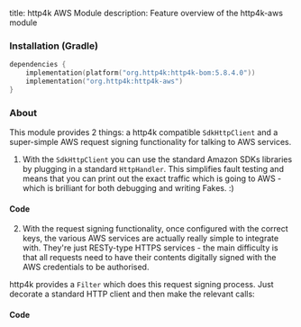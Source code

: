 title: http4k AWS Module
description: Feature overview of the http4k-aws module

### Installation (Gradle)

```kotlin
dependencies {
    implementation(platform("org.http4k:http4k-bom:5.8.4.0"))
    implementation("org.http4k:http4k-aws")
}
```

### About
This module provides 2 things: a http4k compatible `SdkHttpClient` and a super-simple AWS request signing functionality for talking to AWS services.

1. With the `SdkHttpClient` you can use the standard Amazon SDKs libraries by plugging in a standard `HttpHandler`. This simplifies fault testing and means that you can print out the exact traffic which is going to AWS - which is brilliant for both debugging and writing Fakes. :)

#### Code [<img class="octocat"/>](https://github.com/http4k/http4k/blob/master/src/docs/guide/reference/aws/example_sdk.kt)

<script src="https://gist-it.appspot.com/https://github.com/http4k/http4k/blob/master/src/docs/guide/reference/aws/example_sdk.kt"></script>

2. With the request signing functionality, once configured with the correct keys, the various AWS services are actually really simple to integrate with. They're just RESTy-type HTTPS services - the main difficulty is that all requests need to have their contents digitally signed with the AWS credentials to be authorised.

http4k provides a `Filter` which does this request signing process. Just decorate a standard HTTP client and then make the relevant calls:


#### Code [<img class="octocat"/>](https://github.com/http4k/http4k/blob/master/src/docs/guide/reference/aws/example.kt)

<script src="https://gist-it.appspot.com/https://github.com/http4k/http4k/blob/master/src/docs/guide/reference/aws/example.kt"></script>
